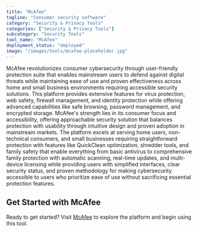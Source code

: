 ```yaml
---
title: "McAfee"
tagline: "Consumer security software"
category: "Security & Privacy Tools"
categories: ["Security & Privacy Tools"]
subcategory: "Security Tools"
tool_name: "McAfee"
deployment_status: "deployed"
image: "/images/tools/mcafee-placeholder.jpg"
---
```

McAfee revolutionizes consumer cybersecurity through user-friendly protection suite that enables mainstream users to defend against digital threats while maintaining ease of use and proven effectiveness across home and small business environments requiring accessible security solutions. This platform provides extensive features for virus protection, web safety, firewall management, and identity protection while offering advanced capabilities like safe browsing, password management, and encrypted storage. McAfee's strength lies in its consumer focus and accessibility, offering approachable security solution that balances protection with usability through intuitive design and proven adoption in mainstream markets. The platform excels at serving home users, non-technical consumers, and small businesses requiring straightforward protection with features like QuickClean optimization, shredder tools, and family safety that enable everything from basic antivirus to comprehensive family protection with automatic scanning, real-time updates, and multi-device licensing while providing users with simplified interfaces, clear security status, and proven methodology for making cybersecurity accessible to users who prioritize ease of use without sacrificing essential protection features.
## Get Started with McAfee

Ready to get started? Visit [McAfee](https://mcafee.com) to explore the platform and begin using this tool.

